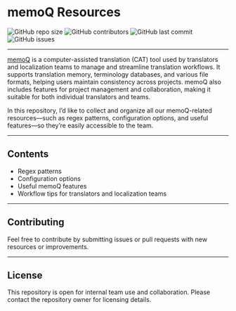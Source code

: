 # memoQ Resources

![GitHub repo size](https://img.shields.io/github/repo-size/Prugna21/memoQ?style=flat-square)
![GitHub contributors](https://img.shields.io/github/contributors/Prugna21/memoQ?style=flat-square)
![GitHub last commit](https://img.shields.io/github/last-commit/Prugna21/memoQ?style=flat-square)
![GitHub issues](https://img.shields.io/github/issues/Prugna21/memoQ?style=flat-square)

---

[memoQ](https://www.memoq.com/) is a computer-assisted translation (CAT) tool used by translators and localization teams to manage and streamline translation workflows. It supports translation memory, terminology databases, and various file formats, helping users maintain consistency across projects. memoQ also includes features for project management and collaboration, making it suitable for both individual translators and teams.

In this repository, I’d like to collect and organize all our memoQ-related resources—such as regex patterns, configuration options, and useful features—so they’re easily accessible to the team.

---

## Contents

- Regex patterns
- Configuration options
- Useful memoQ features
- Workflow tips for translators and localization teams

---

## Contributing

Feel free to contribute by submitting issues or pull requests with new resources or improvements.

---

## License

This repository is open for internal team use and collaboration. Please contact the repository owner for licensing details.
